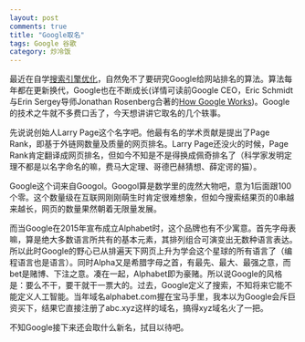 ```yaml
---
layout: post
comments: true
title: "Google取名"
tags: Google 谷歌
category: 炒冷饭
---
```


最近在自学[搜索引擎优化](/be-a-geek)，自然免不了要研究Google给网站排名的算法。算法每年都在更新换代，Google也在不断成长(详情可读前Google CEO，Eric Schmidt与Erin Sergey导师Jonathan Rosenberg合著的[How Google Works](https://book.douban.com/subject/26008422/))。Google的技术之牛就不多费口舌了，今天想讲讲它取名的几个轶事。

先说说创始人Larry Page这个名字吧。他最有名的学术贡献是提出了Page Rank，即基于外链网数量及质量的网页排名。Larry Page还没火的时候，Page Rank肯定翻译成网页排名，但如今不知是不是得换成佩奇排名了（科学家发明定理不都是以名字命名的嘛，费马大定理、哥德巴赫猜想、薛定谔的猫）。

Google这个词来自Googol。Googol算是数学里的庞然大物吧，意为1后面跟100个零。这个数量级在互联网刚刚萌生时肯定很难想象，但如今搜索结果页的0串越来越长，网页的数量果然朝着无限量发展。

而当Google在2015年宣布成立Alphabet时，这个品牌也有不少寓意。首先字母表嘛，算是绝大多数语言所共有的基本元素，其排列组合可演变出无数种语言表达。所以此时Google的野心已从排遍天下网页上升为学会这个星球的所有语言了（编程语言也是语言）。同时Alpha又是希腊字母之首，有最先、最大、最强之意，而bet是赌博、下注之意。凑在一起，Alphabet即为豪赌。所以说Google的风格是：要么不干，要干就干一票大的。过去，Google定义了搜索，不知将来它能不能定义人工智能。当年域名alphabet.com握在宝马手里，我本以为Google会斥巨资买下，结果它直接注册了abc.xyz这样的域名，搞得xyz域名火了一把。

不知Google接下来还会取什么新名，拭目以待吧。
